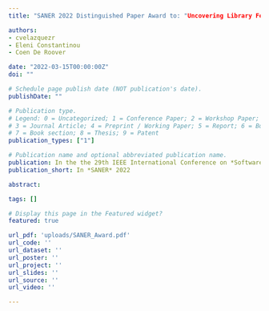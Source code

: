 ```yaml
---
title: "SANER 2022 Distinguished Paper Award to: "Uncovering Library Features from API Usage on Stack Overflow""

authors:
- cvelazquezr
- Eleni Constantinou
- Coen De Roover

date: "2022-03-15T00:00:00Z"
doi: ""

# Schedule page publish date (NOT publication's date).
publishDate: ""

# Publication type.
# Legend: 0 = Uncategorized; 1 = Conference Paper; 2 = Workshop Paper;
# 3 = Journal Article; 4 = Preprint / Working Paper; 5 = Report; 6 = Book; 
# 7 = Book section; 8 = Thesis; 9 = Patent
publication_types: ["1"]

# Publication name and optional abbreviated publication name.
publication: In the the 29th IEEE International Conference on *Software Analysis, Evolution and Reengineering*, SANER 2022, Hawaii, United States of America
publication_short: In *SANER* 2022

abstract:

tags: []

# Display this page in the Featured widget?
featured: true

url_pdf: 'uploads/SANER_Award.pdf'
url_code: ''
url_dataset: ''
url_poster: ''
url_project: ''
url_slides: ''
url_source: ''
url_video: ''

---
```

